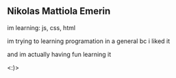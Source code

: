 ## Nikolas Mattiola Emerin 

 im learning: js, css, html

im trying to learning programation in a general bc i liked it 

and im actually having fun learning it

<:)>
